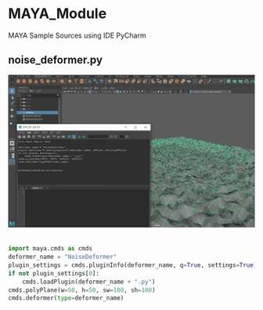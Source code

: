 # MAYA_Module
MAYA Sample Sources
using IDE PyCharm


## noise_deformer.py
![deformer](Demo/NoiseDeformer.png)
```python

import maya.cmds as cmds
deformer_name = "NoiseDeformer"
plugin_settings = cmds.pluginInfo(deformer_name, q=True, settings=True)
if not plugin_settings[0]:
    cmds.loadPlugin(deformer_name + ".py")
cmds.polyPlane(w=50, h=50, sw=100, sh=100)
cmds.deformer(type=deformer_name)

```


